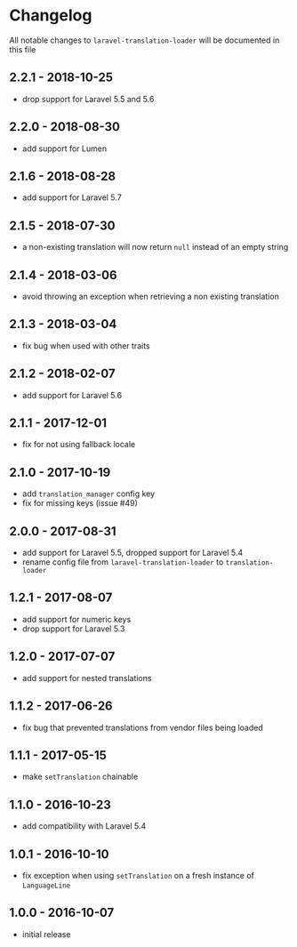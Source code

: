 # Changelog

All notable changes to `laravel-translation-loader` will be documented in this file

## 2.2.1 - 2018-10-25

- drop support for Laravel 5.5 and 5.6

## 2.2.0 - 2018-08-30

- add support for Lumen

## 2.1.6 - 2018-08-28

- add support for Laravel 5.7

## 2.1.5 - 2018-07-30

- a non-existing translation will now return `null` instead of an empty string

## 2.1.4 - 2018-03-06

- avoid throwing an exception when retrieving a non existing translation

## 2.1.3 - 2018-03-04

- fix bug when used with other traits

## 2.1.2 - 2018-02-07

- add support for Laravel 5.6

## 2.1.1 - 2017-12-01

- fix for not using fallback locale

## 2.1.0 - 2017-10-19

- add `translation_manager` config key
- fix for missing keys (issue #49)

## 2.0.0 - 2017-08-31

- add support for Laravel 5.5, dropped support for Laravel 5.4
- rename config file from `laravel-translation-loader` to `translation-loader`

## 1.2.1 - 2017-08-07

- add support for numeric keys
- drop support for Laravel 5.3

## 1.2.0 - 2017-07-07

- add support for nested translations

## 1.1.2 - 2017-06-26

- fix bug that prevented translations from vendor files being loaded

## 1.1.1 - 2017-05-15

- make `setTranslation` chainable

## 1.1.0 - 2016-10-23

- add compatibility with Laravel 5.4

## 1.0.1 - 2016-10-10

- fix exception when using `setTranslation` on a fresh instance of `LanguageLine`

## 1.0.0 - 2016-10-07

- initial release
